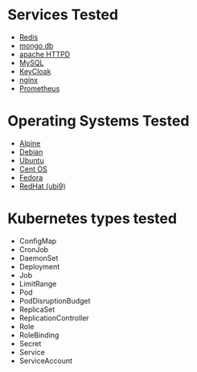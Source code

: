 # Services Tested

- [Redis](./testdata/redis/redis.yml)
- [mongo db](./testdata/mongodb/mongodb.yml)
- [apache HTTPD](./testdata/apache-httpd-fedora/apache-httpd-fedora.yml)
- [MySQL](./testdata/mysql-fedora/mysql-fedora.yml)
- [KeyCloak](./testdata/keycloak/keycloak.yml)
- [nginx](./testdata/nginx/nginx.yml)
- [Prometheus](./testdata/prometheus/prometheus.yml)

# Operating Systems Tested

- [Alpine](./testdata/redis/redis.yml)
- [Debian](./testdata/nginx/nginx.yml)
- [Ubuntu](./testdata/mongodb/mongodb.yml)
- [Cent OS](./testdata/mysql-centos/mysql-centos.yml)
- [Fedora](./testdata/apache-httpd-fedora/apache-httpd-fedora.yml)
- [RedHat (ubi9)](./testdata/keycloak/keycloak.yml)

# Kubernetes types tested

- ConfigMap
- CronJob
- DaemonSet
- Deployment
- Job
- LimitRange
- Pod
- PodDisruptionBudget
- ReplicaSet
- ReplicationController
- Role
- RoleBinding
- Secret
- Service
- ServiceAccount

